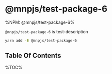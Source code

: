 # @mnpjs/test-package-6

%NPM: @mnpjs/test-package-6%

`@mnpjs/test-package-6` is test-description

```sh
yarn add -E @mnpjs/test-package-6
```

## Table Of Contents

%TOC%
